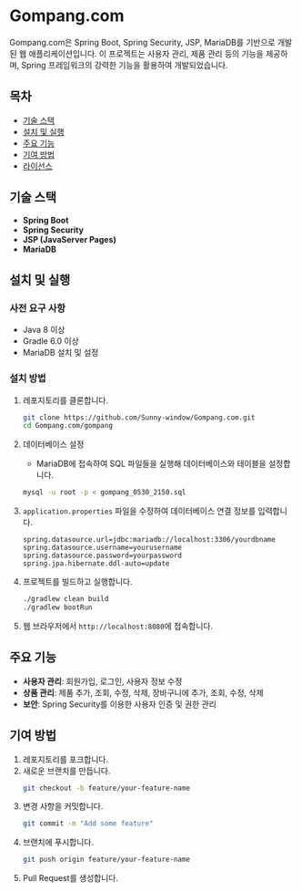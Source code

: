 # Gompang.com

Gompang.com은 Spring Boot, Spring Security, JSP, MariaDB를 기반으로 개발된 웹 애플리케이션입니다. 이 프로젝트는 사용자 관리, 제품 관리 등의 기능을 제공하며, Spring 프레임워크의 강력한 기능을 활용하여 개발되었습니다.

## 목차
- [기술 스택](#기술-스택)
- [설치 및 실행](#설치-및-실행)
- [주요 기능](#주요-기능)
- [기여 방법](#기여-방법)
- [라이선스](#라이선스)

## 기술 스택
- **Spring Boot**
- **Spring Security**
- **JSP (JavaServer Pages)**
- **MariaDB**

## 설치 및 실행

### 사전 요구 사항
- Java 8 이상
- Gradle 6.0 이상
- MariaDB 설치 및 설정

### 설치 방법
1. 레포지토리를 클론합니다.
    ```sh
    git clone https://github.com/Sunny-window/Gompang.com.git
    cd Gompang.com/gompang
    ```

2. 데이터베이스 설정
    - MariaDB에 접속하여 SQL 파일들을 실행해 데이터베이스와 테이블을 설정합니다.
    ```sh
    mysql -u root -p < gompang_0530_2150.sql
    ```

3. `application.properties` 파일을 수정하여 데이터베이스 연결 정보를 입력합니다.
    ```properties
    spring.datasource.url=jdbc:mariadb://localhost:3306/yourdbname
    spring.datasource.username=yourusername
    spring.datasource.password=yourpassword
    spring.jpa.hibernate.ddl-auto=update
    ```

4. 프로젝트를 빌드하고 실행합니다.
    ```sh
    ./gradlew clean build
    ./gradlew bootRun
    ```

5. 웹 브라우저에서 `http://localhost:8080`에 접속합니다.

## 주요 기능
- **사용자 관리**: 회원가입, 로그인, 사용자 정보 수정
- **상품 관리**: 제품 추가, 조회, 수정, 삭제, 장바구니에 추가, 조회, 수정, 삭제
- **보안**: Spring Security를 이용한 사용자 인증 및 권한 관리

## 기여 방법
1. 레포지토리를 포크합니다.
2. 새로운 브랜치를 만듭니다.
    ```sh
    git checkout -b feature/your-feature-name
    ```
3. 변경 사항을 커밋합니다.
    ```sh
    git commit -m "Add some feature"
    ```
4. 브랜치에 푸시합니다.
    ```sh
    git push origin feature/your-feature-name
    ```
5. Pull Request를 생성합니다.
